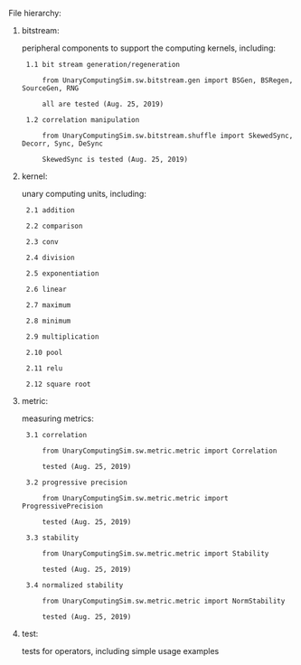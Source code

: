 File hierarchy:

1. bitstream:

    peripheral components to support the computing kernels, including:
    
        1.1 bit stream generation/regeneration
        
            from UnaryComputingSim.sw.bitstream.gen import BSGen, BSRegen, SourceGen, RNG
            
            all are tested (Aug. 25, 2019)
            
        1.2 correlation manipulation
        
            from UnaryComputingSim.sw.bitstream.shuffle import SkewedSync, Decorr, Sync, DeSync
            
            SkewedSync is tested (Aug. 25, 2019)
            
2. kernel:

    unary computing units, including:
    
        2.1 addition
        
        2.2 comparison
        
        2.3 conv
        
        2.4 division
        
        2.5 exponentiation
        
        2.6 linear
        
        2.7 maximum
        
        2.8 minimum
        
        2.9 multiplication
        
        2.10 pool
        
        2.11 relu
        
        2.12 square root
        
3. metric:

    measuring metrics:
    
        3.1 correlation
        
            from UnaryComputingSim.sw.metric.metric import Correlation
            
            tested (Aug. 25, 2019)
            
        3.2 progressive precision
        
            from UnaryComputingSim.sw.metric.metric import ProgressivePrecision
            
            tested (Aug. 25, 2019)
            
        3.3 stability
        
            from UnaryComputingSim.sw.metric.metric import Stability
            
            tested (Aug. 25, 2019)
            
        3.4 normalized stability
        
            from UnaryComputingSim.sw.metric.metric import NormStability
            
            tested (Aug. 25, 2019)
        
4. test:

    tests for operators, including simple usage examples

